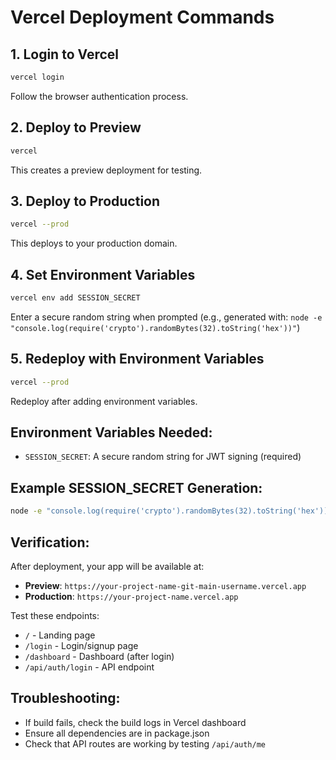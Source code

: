 # Vercel Deployment Commands

## 1. Login to Vercel
```bash
vercel login
```
Follow the browser authentication process.

## 2. Deploy to Preview
```bash
vercel
```
This creates a preview deployment for testing.

## 3. Deploy to Production
```bash
vercel --prod
```
This deploys to your production domain.

## 4. Set Environment Variables
```bash
vercel env add SESSION_SECRET
```
Enter a secure random string when prompted (e.g., generated with: `node -e "console.log(require('crypto').randomBytes(32).toString('hex'))"`)

## 5. Redeploy with Environment Variables
```bash
vercel --prod
```
Redeploy after adding environment variables.

## Environment Variables Needed:
- `SESSION_SECRET`: A secure random string for JWT signing (required)

## Example SESSION_SECRET Generation:
```bash
node -e "console.log(require('crypto').randomBytes(32).toString('hex'))"
```

## Verification:
After deployment, your app will be available at:
- **Preview**: `https://your-project-name-git-main-username.vercel.app`
- **Production**: `https://your-project-name.vercel.app`

Test these endpoints:
- `/` - Landing page
- `/login` - Login/signup page
- `/dashboard` - Dashboard (after login)
- `/api/auth/login` - API endpoint

## Troubleshooting:
- If build fails, check the build logs in Vercel dashboard
- Ensure all dependencies are in package.json
- Check that API routes are working by testing `/api/auth/me`

